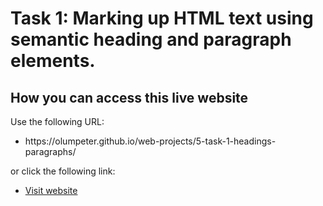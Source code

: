 # Task 1: Marking up HTML text using semantic heading and paragraph elements.

## How you can access this live website
<p>Use the following URL:</p>
<ul>
  <li>https://olumpeter.github.io/web-projects/5-task-1-headings-paragraphs/</li>
</ul>
<p>or click the following link:</p> 
<ul>
  <li><a href="https://olumpeter.github.io/web-projects/5-task-1-headings-paragraphs/">
    Visit website</a></li>
</ul>
